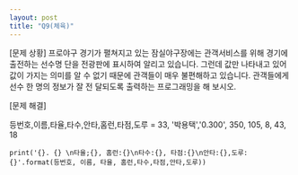 ```yaml
---
layout: post
title: "Q9(체육)"
---
```


[문제 상황]
프로야구 경기가 펼쳐지고 있는 잠실야구장에는 관객서비스를 위해 경기에 출전하는 선수명
단을 전광판에 표시하여 알리고 있습니다. 그런데 값만 나타내고 있어 값이 가지는 의미를 알
수 없기 때문에 관객들이 매우 불편해하고 있습니다. 관객들에게 선수 한 명의 정보가 잘 전
달되도록 출력하는 프로그래밍을 해 보시오.

[문제 해결]

등번호,이름,타율,타수,안타,홈런,타점,도루 = 33, '박용택','0.300', 350, 105, 8, 43, 18
~~~
print('{}. {} \n타율;{}, 홈런:{}\n타수:{}, 타점:{}\n안타:{},도루:{}'.format(등번호, 이름, 타율, 홈런,타수,타점,안타,도루))
~~~
